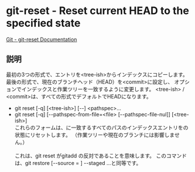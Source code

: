# git-reset - Reset current HEAD to the specified state

[Git - git-reset Documentation](https://git-scm.com/docs/git-reset)

## 説明
最初の3つの形式で、エントリを\<tree-ish>からインデックスにコピーします。
最後の形式で、現在のブランチヘッド（HEAD）を\<commit>に設定し、
オプションでインデックスと作業ツリーを一致するように変更します。 
\<tree-ish> / \<commit>は、すべての形式でデフォルトでHEADになります。

* git reset [-q] [\<tree-ish>] [--] \<pathspec>…​
* git reset [-q] [--pathspec-from-file=\<file> [--pathspec-file-nul]] [\<tree-ish>]  
これらのフォームは、<pathspec>に一致するすべてのパスのインデックスエントリを<tree-ish>の状態にリセットします。 （作業ツリーや現在のブランチには影響しません。）<br><br>これは、git reset <pathspec>がgitadd <pathspec>の反対であることを意味します。 このコマンドは、git restore [--source = <tree-ish>] --staged <pathspec> ...と同等です。
